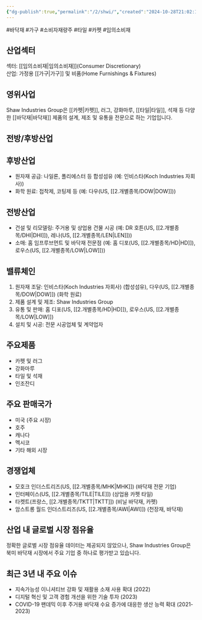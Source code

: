 ```yaml
---
{"dg-publish":true,"permalink":"/2/shwi/","created":"2024-10-28T21:02:15.031+09:00","updated":"2025-07-29T21:37:05.182+09:00"}
---
```


#바닥재 #가구 #소비자재량주 #타일 #카펫 #임의소비재


## 산업섹터

섹터: [[임의소비재\|임의소비재]](Consumer Discretionary)  
산업: 가정용 [[가구\|가구]] 및 비품(Home Furnishings & Fixtures)

## 영위사업

Shaw Industries Group은 [[카펫\|카펫]], 러그, 강화마루, [[타일\|타일]], 석재 등 다양한 [[바닥재\|바닥재]] 제품의 설계, 제조 및 유통을 전문으로 하는 기업입니다.

## 전방/후방산업

## 후방산업

- 원자재 공급: 나일론, 폴리에스터 등 합성섬유 (예: 인비스타(Koch Industries 자회사))
- 화학 원료: 접착제, 코팅제 등 (예: 다우(US, [[2.개별종목/DOW\|DOW]]))

## 전방산업

- 건설 및 리모델링: 주거용 및 상업용 건물 시공 (예: DR 호튼(US, [[2.개별종목/DHI\|DHI]]), 레나(US, [[2.개별종목/LEN\|LEN]]))
- 소매: 홈 임프루브먼트 및 바닥재 전문점 (예: 홈 디포(US, [[2.개별종목/HD\|HD]]), 로우스(US, [[2.개별종목/LOW\|LOW]]))

## 밸류체인

1. 원자재 조달: 인비스타(Koch Industries 자회사) (합성섬유), 다우(US, [[2.개별종목/DOW\|DOW]]) (화학 원료)
2. 제품 설계 및 제조: Shaw Industries Group
3. 유통 및 판매: 홈 디포(US, [[2.개별종목/HD\|HD]]), 로우스(US, [[2.개별종목/LOW\|LOW]])
4. 설치 및 시공: 전문 시공업체 및 계약업자

## 주요제품

- 카펫 및 러그
- 강화마루
- 타일 및 석재
- 인조잔디

## 주요 판매국가

- 미국 (주요 시장)
- 호주
- 캐나다
- 멕시코
- 기타 해외 시장

## 경쟁업체

- 모호크 인더스트리즈(US, [[2.개별종목/MHK\|MHK]]) (바닥재 전문 기업)
- 인터페이스(US, [[2.개별종목/TILE\|TILE]]) (상업용 카펫 타일)
- 타켓트(프랑스, [[2.개별종목/TKTT\|TKTT]]) (비닐 바닥재, 카펫)
- 암스트롱 월드 인더스트리즈(US, [[2.개별종목/AWI\|AWI]]) (천장재, 바닥재)

## 산업 내 글로벌 시장 점유율

정확한 글로벌 시장 점유율 데이터는 제공되지 않았으나, Shaw Industries Group은 북미 바닥재 시장에서 주요 기업 중 하나로 평가받고 있습니다.

## 최근 3년 내 주요 이슈

- 지속가능성 이니셔티브 강화 및 재활용 소재 사용 확대 (2022)
- 디지털 혁신 및 고객 경험 개선을 위한 기술 투자 (2023)
- COVID-19 팬데믹 이후 주거용 바닥재 수요 증가에 대응한 생산 능력 확대 (2021-2023)